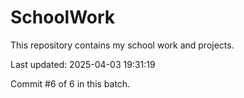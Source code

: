 # SchoolWork

This repository contains my school work and projects.

Last updated: 2025-04-03 19:31:19

Commit #6 of 6 in this batch.
